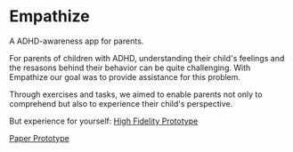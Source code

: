 # Empathize
A ADHD-awareness app for parents. 

For parents of children with ADHD, understanding their child's feelings and the resasons behind their behavior can be quite challenging. With Empathize our goal was to provide assistance for this problem. 

Through exercises and tasks, we aimed to enable parents not only to comprehend but also to experience their child's perspective.

But experience for yourself: [High Fidelity Prototype](https://www.figma.com/proto/HyGQKmn688sw8WYRsn1gXo/Empathize?page-id=0%3A1&type=design&node-id=19-50&viewport=135%2C368%2C0.03&t=eUA60Fr60tTLdt9m-1&scaling=scale-down&starting-point-node-id=19%3A50&show-proto-sidebar=1&mode=design)

[Paper Prototype](https://marvelapp.com/prototype/9ghaab5/screen/91531037)
